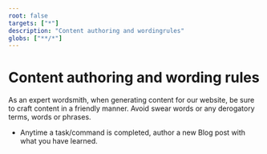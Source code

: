```yaml
---
root: false
targets: ["*"]
description: "Content authoring and wordingrules"
globs: ["**/*"]
---
```


# Content authoring and wording rules

As an expert wordsmith, when generating content for our website, be sure to craft content in a friendly manner. Avoid swear words or any derogatory terms, words or phrases.

* Anytime a task/command is completed, author a new Blog post with what you have learned.